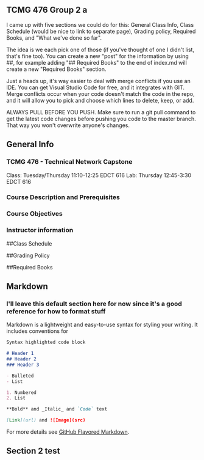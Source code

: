 ## TCMG 476 Group 2 a
I came up with five sections we could do for this: General Class Info, Class Schedule (would be nice to link to separate page), Grading policy, Required Books, and "What we've done so far".

The idea is we each pick one of those (if you've thought of one I didn't list, that's fine too). You can create a new "post" for the information by using ##, for example adding "## Required Books" to the end of index.md will create a new "Required Books" section.

Just a heads up, it's way easier to deal with merge conflicts if you use an IDE. You can get Visual Studio Code for free, and it integrates with GIT. Merge conflicts occur when your code doesn't match the code in the repo, and it will allow you to pick and choose which lines to delete, keep, or add. 

ALWAYS PULL BEFORE YOU PUSH. Make sure to run a git pull command to get the latest code changes before pushing you code to the master branch. That way you won't overwrite anyone's changes. 

## General Info
### TCMG 476 - Technical Network Capstone
Class: Tuesday/Thursday 11:10-12:25 EDCT 616
Lab: Thursday 12:45-3:30 EDCT 616

### Course Description and Prerequisites 
### Course Objectives
### Instructor information

##Class Schedule

##Grading Policy

##Required Books

## Markdown
### I'll leave this default section here for now since it's a good reference for how to format stuff
Markdown is a lightweight and easy-to-use syntax for styling your writing. It includes conventions for

```markdown
Syntax highlighted code block

# Header 1
## Header 2
### Header 3

- Bulleted
- List

1. Numbered
2. List

**Bold** and _Italic_ and `Code` text

[Link](url) and ![Image](src)
```

For more details see [GitHub Flavored Markdown](https://guides.github.com/features/mastering-markdown/).

## Section 2 test
